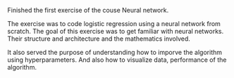 Finished the first exercise of the couse Neural network. 

The exercise was to code logistic regression using a neural network from scratch. The goal of this exercise was to get familiar with neural networks. 
Their structure and architecture and the mathematics involved. 

It also served the purpose of understanding how to imporve the algorithm using hyperparameters. And also how to visualize data, performance of the algorithm. 
